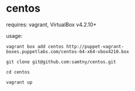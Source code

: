 centos
======

requires: vagrant, VirtualBox v4.2.10+

usage:

`vagrant box add centos http://puppet-vagrant-boxes.puppetlabs.com/centos-64-x64-vbox4210.box`

`git clone git@github.com:samtny/centos.git`

`cd centos`

`vagrant up`
